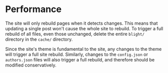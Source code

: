 Performance
===========

The site will only rebuild pages when it detects changes. This means that updating a single post won't cause the whole site to rebuild. To trigger a full rebuild of all files, even those unchanged, delete the entire `blight/` directory in the `cache/` directory.

Since the site's theme is fundamental to the site, any changes to the theme will trigger a full site rebuild. Similarly, changes to the `config.json` or `authors.json` files will also trigger a full rebuild, and therefore should be modified conservatively.
